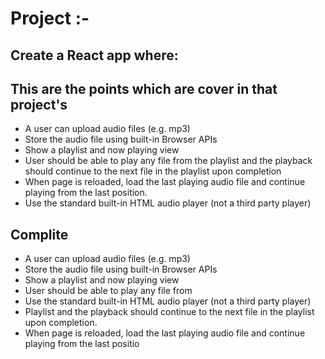 # Project :-

## Create a React app where:

## This are the points which are cover in that project's

- A user can upload audio files (e.g. mp3)
- Store the audio file using built-in Browser APIs
- Show a playlist and now playing view
- User should be able to play any file from the playlist and the playback should continue to the next file in the playlist upon completion
- When page is reloaded, load the last playing audio file and continue playing from the last position.
- Use the standard built-in HTML audio player (not a third party player)

## Complite

- A user can upload audio files (e.g. mp3)
- Store the audio file using built-in Browser APIs
- Show a playlist and now playing view
- User should be able to play any file from
- Use the standard built-in HTML audio player (not a third party player)
- Playlist and the playback should continue to the next file in the playlist upon completion.
- When page is reloaded, load the last playing audio file and continue playing from the last positio
